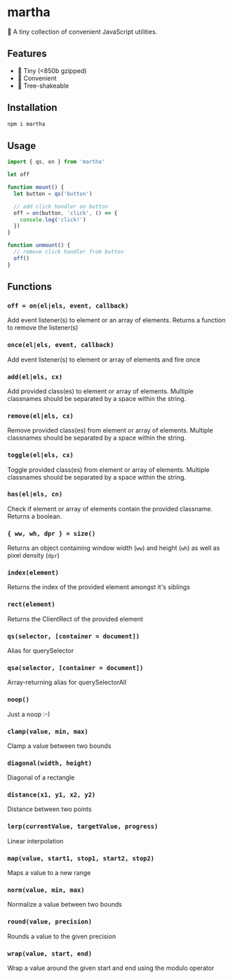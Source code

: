 # martha

🍑 A tiny collection of convenient JavaScript utilities.

## Features

- 🔬 Tiny (<850b gzipped)
- 🚕 Convenient
- 🌲 Tree-shakeable

## Installation

```sh
npm i martha
```

## Usage

```js
import { qs, on } from 'martha'

let off

function mount() {
  let button = qs('button')

  // add click handler on button
  off = on(button, 'click', () => {
    console.log('click!')
  })
}

function unmount() {
  // remove click handler from button
  off()
}
```

## Functions

### `off = on(el|els, event, callback)`

Add event listener(s) to element or an array of elements. Returns a function to remove the listener(s)

### `once(el|els, event, callback)`

Add event listener(s) to element or array of elements and fire once

### `add(el|els, cx)`

Add provided class(es) to element or array of elements. Multiple classnames should be separated by a space within the string.

### `remove(el|els, cx)`

Remove provided class(es) from element or array of elements. Multiple classnames should be separated by a space within the string.

### `toggle(el|els, cx)`

Toggle provided class(es) from element or array of elements. Multiple classnames should be separated by a space within the string.

### `has(el|els, cn)`

Check if element or array of elements contain the provided classname. Returns a boolean.

### `{ ww, wh, dpr } = size()`

Returns an object containing window width (`ww`) and height (`wh`) as well as pixel density (`dpr`)

### `index(element)`

Returns the index of the provided element amongst it's siblings

### `rect(element)`

Returns the ClientRect of the provided element

### `qs(selector, [container = document])`

Alias for querySelector

### `qsa(selector, [container = document])`

Array-returning alias for querySelectorAll

### `noop()`

Just a noop :-)

### `clamp(value, min, max)`

Clamp a value between two bounds

### `diagonal(width, height)`

Diagonal of a rectangle

### `distance(x1, y1, x2, y2)`

Distance between two points

### `lerp(currentValue, targetValue, progress)`

Linear interpolation

### `map(value, start1, stop1, start2, stop2)`

Maps a value to a new range

### `norm(value, min, max)`

Normalize a value between two bounds

### `round(value, precision)`

Rounds a value to the given precision

### `wrap(value, start, end)`

Wrap a value around the given start and end using the modulo operator
